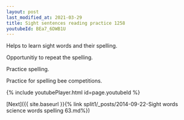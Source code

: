 ```yaml
---
layout: post
last_modified_at: 2021-03-29
title: Sight sentences reading practice 1258
youtubeId: BEa7_6DWB1U
---
```

 
 
Helps to learn sight words and their spelling.

Opportunitiy to repeat the spelling. 

Practice spelling. 
 
Practice for spelling bee competitions. 
 
{% include youtubePlayer.html id=page.youtubeId %}
 
 

[Next]({{ site.baseurl }}{% link  split1/_posts/2014-09-22-Sight words science words spelling 63.md%})
 
